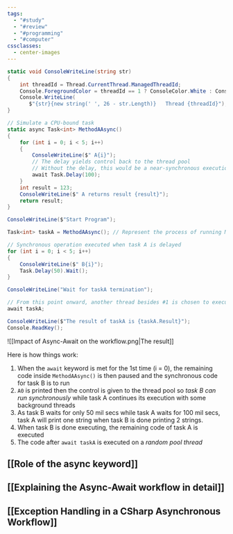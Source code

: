 ```yaml
---
tags:
  - "#study"
  - "#review"
  - "#programming"
  - "#computer"
cssclasses:
  - center-images
---
```


```cs
static void ConsoleWriteLine(string str)
{
    int threadId = Thread.CurrentThread.ManagedThreadId;
    Console.ForegroundColor = threadId == 1 ? ConsoleColor.White : ConsoleColor.Cyan;
    Console.WriteLine(
       $"{str}{new string(' ', 26 - str.Length)}   Thread {threadId}");
}

// Simulate a CPU-bound task
static async Task<int> MethodAAsync()
{
    for (int i = 0; i < 5; i++)
    {
        ConsoleWriteLine($" A{i}");
		// The delay yields control back to the thread pool
		// Without the delay, this would be a near-synchronous execution
        await Task.Delay(100); 
    }
    int result = 123;
    ConsoleWriteLine($" A returns result {result}");
    return result;
}

ConsoleWriteLine($"Start Program");

Task<int> taskA = MethodAAsync(); // Represent the process of running MethodAAsync()

// Synchronous operation executed when task A is delayed
for (int i = 0; i < 5; i++)
{
    ConsoleWriteLine($" B{i}");
    Task.Delay(50).Wait();
}

ConsoleWriteLine("Wait for taskA termination");

// From this point onward, another thread besides #1 is chosen to execute the remaining code
await taskA;

ConsoleWriteLine($"The result of taskA is {taskA.Result}");
Console.ReadKey();

```

![[Impact of Async-Await on the workflow.png|The result]]

Here is how things work:

1. When the `await` keyword is met for the 1st time (i = 0), the remaining code inside `MethodAAsync()` is then paused and the synchronous code for task B is to run
2. `A0` is printed then the control is given to the thread pool so *task B can run synchronously* while task A continues its execution with some background threads
3. As task B waits for only 50 mil secs while task A waits for 100 mil secs, task A will print one string when task B is done printing 2 strings. 
4. When task B is done executing, the remaining code of task A is executed
5. The code after `await taskA` is executed on a *random pool thread*

## [[Role of the async keyword]]

## [[Explaining the Async-Await workflow in detail]]

## [[Exception Handling in a CSharp Asynchronous Workflow]]



